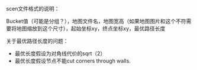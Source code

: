scen文件格式的说明：

Bucket值（可能是分组？），地图文件名，地图宽高（如果地图图片和这个不符需要将地图缩放到这个尺寸），起始坐标xy，终点坐标xy，最优路径长度

关于最优路径长度的问题：
 - 最优长度假设为对角线代价的sqrt（2）
 - 最优长度假设节点不能cut corners through walls.